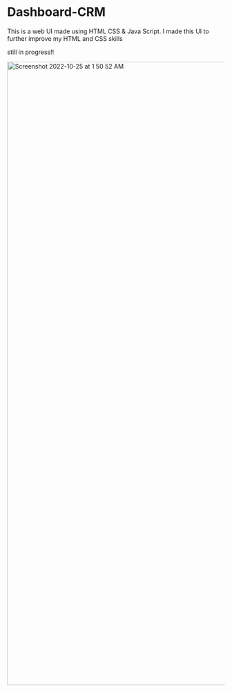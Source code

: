 # Dashboard-CRM
This is a web UI made using HTML CSS &amp; Java Script. I made this UI to further improve my  HTML and CSS  skills


still in progress!!

<img width="1440" alt="Screenshot 2022-10-25 at 1 50 52 AM" src="https://user-images.githubusercontent.com/99420269/197623107-dff912b7-4913-4730-b560-f5f4121934a6.png">
